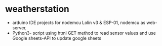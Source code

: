 # weatherstation
- arduino IDE projects for nodemcu Lolin v3 & ESP-01, nodemcu as web-server, 
- Python3- script using html GET method to read sensor values  and use Google sheets-API to update google sheets

